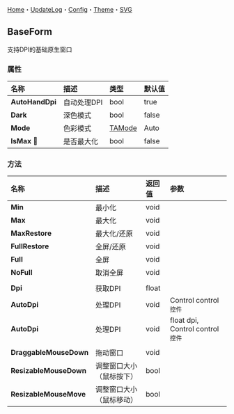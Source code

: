 ﻿[Home](../Home.md)・[UpdateLog](../UpdateLog.md)・[Config](../Config.md)・[Theme](../Theme.md)・[SVG](../SVG.md)

## BaseForm

支持DPI的基础原生窗口

### 属性

名称 | 描述 | 类型 | 默认值 |
:--|:--|:--|:--|
**AutoHandDpi** | 自动处理DPI | bool | true |
**Dark** | 深色模式 | bool | false |
**Mode** | 色彩模式 | [TAMode](../Control/Enum#tamode) | Auto |
**IsMax** 🔴 | 是否最大化 | bool | false |

### 方法

名称 | 描述 | 返回值 | 参数 |
:--|:--|:--|:--|
**Min** | 最小化 | void ||
**Max** | 最大化 | void ||
**MaxRestore** | 最大化/还原 | void ||
**FullRestore** | 全屏/还原 | void ||
**Full** | 全屏 | void ||
**NoFull** | 取消全屏 | void ||
||||
**Dpi** | 获取DPI | float ||
**AutoDpi** | 处理DPI | void | Control control `控件` |
**AutoDpi** | 处理DPI | void | float dpi, Control control `控件` |
||||
**DraggableMouseDown** | 拖动窗口 | void ||
**ResizableMouseDown** | 调整窗口大小（鼠标按下） | bool ||
**ResizableMouseMove** | 调整窗口大小（鼠标移动） | bool ||